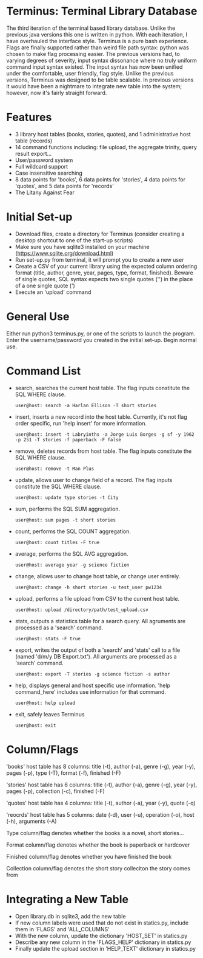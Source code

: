 # Terminus: Terminal Library Database
The third iteration of the terminal based library database. Unlike the previous java versions this one is written in python.
With each iteration, I have overhauled the interface style. Terminus is a pure bash experience. 
Flags are finally supported rather than weird file path syntax: python was chosen to make flag processing easier.
The previous versions had, to varying degrees of severity, input syntax dissonance where no truly uniform command input syntax existed. 
The input syntax has now been unified under the comfortable, user friendly, flag style.
Unlike the previous versions, Terminus was designed to be table scalable. 
In previous versions it would have been a nightmare to integrate new table into the system; however, now it's fairly straight forward.

# Features
- 3 library host tables (books, stories, quotes), and 1 administrative host table (records)
- 14 command functions including: file upload, the aggregate trinity, query result export...
- User/password system
- Full wildcard support
- Case insensitive searching
- 8 data points for 'books', 6 data points for 'stories', 4 data points for 'quotes', and 5 data points for 'records'
- The Litany Against Fear

# Initial Set-up
- Download files, create a directory for Terminus (consider creating a desktop shortcut to one of the start-up scripts)
- Make sure you have sqlite3 installed on your machine (https://www.sqlite.org/download.html)
- Run set-up.py from terminal, it will prompt you to create a new user
- Create a CSV of your current library using the expected column ordering format (title, author, genre, year, pages, type, format, finished).
Beware of single quotes, SQL syntax expects two single quotes ('') in the place of a one single quote (')
- Execute an 'upload' command

# General Use
Either run python3 terminus.py, or one of the scripts to launch the program. 
Enter the username/password you created in the initial set-up. Begin normal use.

# Command List
- search, searches the current host table. The flag inputs constitute the SQL WHERE clause.

      user@host: search -a Harlan Ellison -T short stories
- insert, inserts a new record into the host table. Currently, it's not flag order specific, run 'help insert' for more information.

      user@host: insert -t Labryinths -a Jorge Luis Borges -g sf -y 1962 -p 251 -T stories -f paperback -F false
- remove, deletes records from host table. The flag inputs constitute the SQL WHERE clause.

      user@host: remove -t Man Plus
- update, allows user to change field of a record. The flag inputs constitute the SQL WHERE clause.

      user@host: update type stories -t City
- sum, performs the SQL SUM aggregation.

      user@host: sum pages -t short stories
- count, performs the SQL COUNT aggregation.

      user@host: count titles -F true
- average, performs the SQL AVG aggregation.

      user@host: average year -g science fiction
- change, allows user to change host table, or change user entirely.

      user@host: change -h short stories -u test_user pw1234
- upload, performs a file upload from CSV to the current host table.

      user@host: upload /directory/path/test_upload.csv
- stats, outputs a statistics table for a search query. All agruments are processed as a 'search' command.

      user@host: stats -F true
- export, writes the output of both a 'search' and 'stats' call to a file (named 'd/m/y DB Export.txt'). 
All arguments are processed as a 'search' command.
        
	  user@host: export -T stories -g science fiction -s author
- help, displays general and host specific use information. 'help command_here' includes use information for that command.

      user@host: help upload
- exit, safely leaves Terminus

      user@host: exit
   
# Column/Flags
'books' host table has 8 columns: title (-t), author (-a), genre (-g), year (-y), pages (-p), type (-T), format (-f), finished (-F)

'stories' host table has 6 columns: title (-t), author (-a), genre (-g), year (-y), pages (-p), collection (-c), finished (-F)

'quotes' host table has 4 columns: title (-t), author (-a), year (-y), quote (-q)

'reocrds' host table has 5 columns: date (-d), user (-u), operation (-o), host (-h), arguments (-A)

Type column/flag denotes whether the books is a novel, short stories...

Format column/flag denotes whether the book is paperback or hardcover

Finished column/flag denotes whether you have finished the book

Collection column/flag denotes the short story colleciton the story comes from

# Integrating a New Table
- Open library.db in sqlite3, add the new table
- If new column labels were used that do not exist in statics.py, include them in 'FLAGS' and 'ALL_COLUMNS'
- With the new column, update the dictionary 'HOST_SET' in statics.py
- Describe any new column in the 'FLAGS_HELP' dictionary in statics.py
- Finally update the upload section in 'HELP_TEXT' dictionary in statics.py
